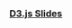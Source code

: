 ### [D3.js Slides](https://docs.google.com/a/g.cofc.edu/presentation/d/1oyJQfZHJd35H49qB0O5HL9DbpE4yCwu4w0Vd7MV4QD8/edit?usp=sharing)

